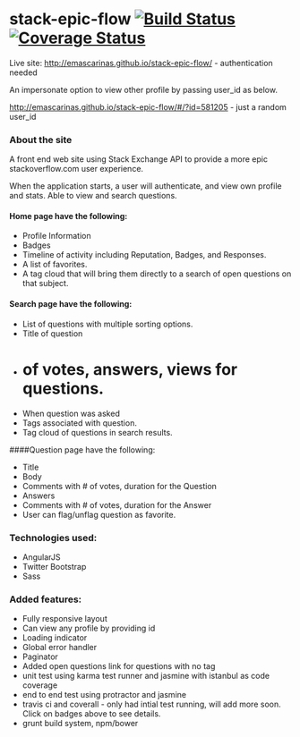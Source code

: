 # stack-epic-flow [![Build Status](https://travis-ci.org/emascarinas/stack-epic-flow.svg)](https://travis-ci.org/emascarinas/stack-epic-flow) [![Coverage Status](https://coveralls.io/repos/emascarinas/stack-epic-flow/badge.svg?branch=master)](https://coveralls.io/r/emascarinas/stack-epic-flow?branch=master)

Live site: http://emascarinas.github.io/stack-epic-flow/  - authentication needed

An impersonate option to view other profile by passing user_id as below.

http://emascarinas.github.io/stack-epic-flow/#/?id=581205  - just a random user_id

### About the site
A front end web site using Stack Exchange API to provide a more epic stackoverflow.com user experience.

When the application starts, a user will authenticate, and view own profile and stats. Able to view and search questions.

#### Home page have the following:
* Profile Information
* Badges
* Timeline of activity including Reputation, Badges, and Responses.
* A list of favorites.
* A tag cloud that will bring them directly to a search of open questions on that subject.

#### Search page have the following:
* List of questions with multiple sorting options.
* Title of question
* # of votes, answers, views for questions.
* When question was asked
* Tags associated with question.
* Tag cloud of questions in search results.

####Question page have the following:
* Title
* Body
* Comments with # of votes, duration for the Question
* Answers
* Comments with # of votes, duration for the Answer
* User can flag/unflag question as favorite.

### Technologies used:
* AngularJS
* Twitter Bootstrap
* Sass

### Added features:
* Fully responsive layout
* Can view any profile by providing id
* Loading indicator
* Global error handler
* Paginator
* Added open questions link for questions with no tag
* unit test using karma test runner and jasmine with istanbul as code coverage
* end to end test using protractor and jasmine
* travis ci and coverall - only had intial test running, will add more soon. Click on badges above to see details.
* grunt build system, npm/bower 
